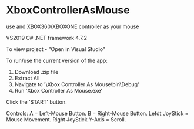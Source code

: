 # XboxControllerAsMouse
use and XBOX360/XBOXONE controller as your mouse

VS2019 C# .NET framework 4.7.2

To view project - "Open in Visual Studio"

To run/use the current version of the app:

1. Download .zip file
2. Extract All
3. Navigate to '\Xbox Controller As Mouse\bin\Debug'
4. Run 'Xbox Controller As Mouse.exe'

Click the 'START' button.

Controls:
A = Left-Mouse Button.
B = Right-Mouse Button.
Lefdt JoyStick = Mouse Movement.
Right JoyStick Y-Axis = Scroll.
